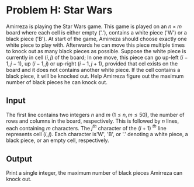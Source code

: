 # Problem H: Star Wars

Amirreza is playing the Star Wars game. This game is played on an $n \times m$ board where each cell is either empty ('.'), contains a white piece ('W') or a black piece ('B'). At start of the game, Amirreza should choose exactly one white piece to play with. Afterwards he can move this piece multiple times to knock out as many black pieces as possible. Suppose the white piece is currently in cell ($i, j$) of the board; In one move, this piece can go up-left ($i - 1, j - 1$), up ($i - 1, j$) or up-right ($i - 1, j + 1$), provided that cel exists on the board and it does not contains another white piece. If the cell contains a black piece, it will be knocked out. Help Amirreza figure out the maximum number of black pieces he can knock out.

## Input

The first line contains two integers $n$ and $m$ ($1 \le n, m \le 50$), the number of rows and columns in the board, respectively. This is followed by $n$ lines, each containing $m$ characters. The $j ^ {th}$ character of the ($i + 1$) $^ {th}$ line represents cell ($i, j$). Each character is'W', 'B', or '.' denoting a white piece, a black piece, or an empty cell, respectively.

## Output

Print a single integer, the maximum number of black pieces Amirreza can knock out.
